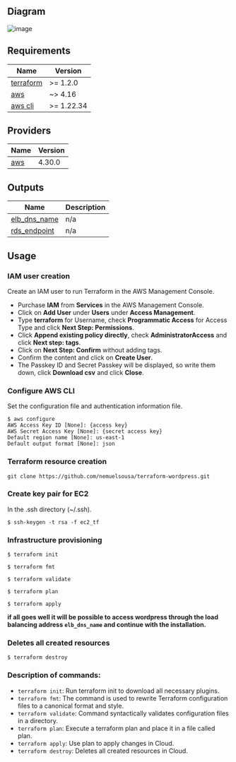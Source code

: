 ## Diagram
![image](./diagram.svg)

## Requirements

| Name | Version |
|------|---------|
| <a name="requirement_terraform"></a> [terraform](#requirement\_terraform) | >= 1.2.0 |
| <a name="requirement_aws"></a> [aws](#requirement\_aws) | ~> 4.16 |
| <a name="requirement_aws_cli"></a> [aws cli](#requirement\_aws_cli) | >= 1.22.34 |

## Providers

| Name | Version |
|------|---------|
| <a name="provider_aws"></a> [aws](#provider\_aws) | 4.30.0 |

## Outputs

| Name | Description |
|------|-------------|
| <a name="output_elb_dns_name"></a> [elb\_dns\_name](#output\_elb\_dns\_name) | n/a |
| <a name="output_rds_endpoint"></a> [rds\_endpoint](#output\_rds\_endpoint) | n/a |

## Usage

### IAM user creation

Create an IAM user to run Terraform in the AWS Management Console.
- Purchase **IAM** from **Services** in the AWS Management Console.
- Click on **Add User** under **Users** under **Access Management**.
- Type **terraform** for Username, check **Programmatic Access** for Access Type and click **Next Step: Permissions**.
- Click **Append existing policy directly**, check **AdministratorAccess** and click **Next step: tags**.
- Click on **Next Step: Confirm** without adding tags.
- Confirm the content and click on **Create User**.
- The Passkey ID and Secret Passkey will be displayed, so write them down, click **Download csv** and click **Close**.

### Configure AWS CLI

Set the configuration file and authentication information file.

```
$ aws configure
AWS Access Key ID [None]: {access key}
AWS Secret Access Key [None]: {secret access key}
Default region name [None]: us-east-1
Default output format [None]: json
```
### Terraform resource creation

```
git clone https://github.com/nemuelsousa/terraform-wordpress.git
```

### Create key pair for EC2

In the .ssh directory (~/.ssh).

```
$ ssh-keygen -t rsa -f ec2_tf
```

### Infrastructure provisioning

```
$ terraform init
```
```
$ terraform fmt
```
```
$ terraform validate
```
```
$ terraform plan
```
```
$ terraform apply
```

**if all goes well it will be possible to access wordpress through the load balancing address `elb_dns_name` and continue with the installation.**

### Deletes all created resources

```
$ terraform destroy
```

### Description of commands:


- `terraform init`: Run terraform init to download all necessary plugins.
- `terraform fmt`: The command is used to rewrite Terraform configuration files to a canonical format and style.
- `terraform validate`: Command syntactically validates configuration files in a directory.
- `terraform plan`: Execute a terraform plan and place it in a file called plan.
- `terraform apply`: Use plan to apply changes in Cloud.
- `terraform destroy`: Deletes all created resources in Cloud.